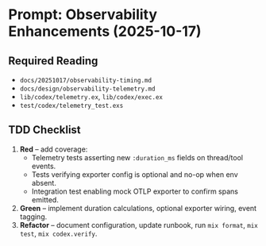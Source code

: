 # Prompt: Observability Enhancements (2025-10-17)

## Required Reading
- `docs/20251017/observability-timing.md`
- `docs/design/observability-telemetry.md`
- `lib/codex/telemetry.ex`, `lib/codex/exec.ex`
- `test/codex/telemetry_test.exs`

## TDD Checklist
1. **Red** – add coverage:
   - Telemetry tests asserting new `:duration_ms` fields on thread/tool events.
   - Tests verifying exporter config is optional and no-op when env absent.
   - Integration test enabling mock OTLP exporter to confirm spans emitted.
2. **Green** – implement duration calculations, optional exporter wiring, event tagging.
3. **Refactor** – document configuration, update runbook, run `mix format`, `mix test`, `mix codex.verify`.
